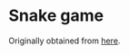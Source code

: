 # Snake game



Originally obtained from [here](https://www.edureka.co/blog/snake-game-with-pygame/).
